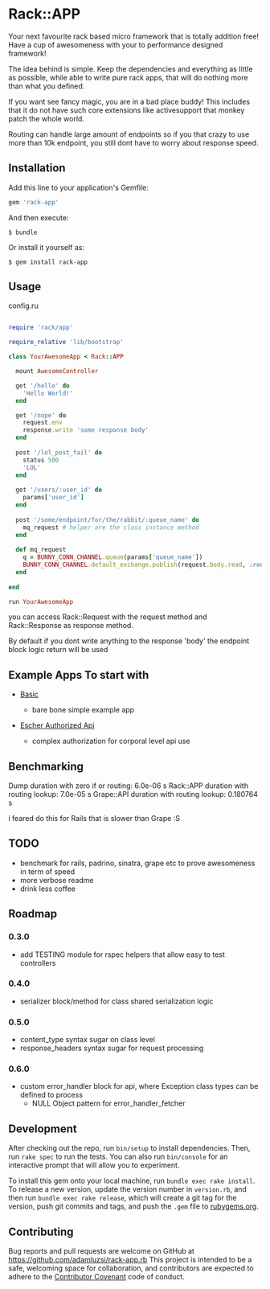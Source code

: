 # Rack::APP

Your next favourite rack based micro framework that is totally addition free! 
Have a cup of awesomeness with  your to performance designed framework!

The idea behind is simple. 
Keep the dependencies and everything as little as possible,
while able to write pure rack apps,
that will do nothing more than what you defined.

If you want see fancy magic, you are in a bad place buddy!
This includes that it do not have such core extensions like activesupport that monkey patch the whole world.

Routing can handle large amount of endpoints so if you that crazy to use more than 10k endpoint,
you still dont have to worry about response speed.

## Installation

Add this line to your application's Gemfile:

```ruby
gem 'rack-app'
```

And then execute:

    $ bundle

Or install it yourself as:

    $ gem install rack-app

## Usage

config.ru
```ruby

require 'rack/app'

require_relative 'lib/bootstrap'

class YourAwesomeApp < Rack::APP

  mount AwesomeController

  get '/hello' do
    'Hello World!'
  end

  get '/nope' do
    request.env
    response.write 'some response body'
  end
  
  post '/lol_post_fail' do 
    status 500 
    'LOL'
  end
  
  get '/users/:user_id' do 
    params['user_id']
  end 
  
  post '/some/endpoint/for/the/rabbit/:queue_name' do 
    mq_request # helper are the class instance method 
  end 
  
  def mq_request
    q = BUNNY_CONN_CHANNEL.queue(params['queue_name'])
    BUNNY_CONN_CHANNEL.default_exchange.publish(request.body.read, :routing_key => q.name)
  end 
  
end

run YourAwesomeApp
```

you can access Rack::Request with the request method and 
Rack::Response as response method. 

By default if you dont write anything to the response 'body' the endpoint block logic return will be used

## Example Apps To start with

* [Basic](https://github.com/adamluzsi/rack-app.rb-examples/tree/master/basic)
  * bare bone simple example app 
  
* [Escher Authorized Api](https://github.com/adamluzsi/rack-app.rb-examples/tree/master/escher_authorized)
  * complex authorization for corporal level api use

## Benchmarking

Dump duration with zero if or routing: 6.0e-06 s
Rack::APP duration with routing lookup: 7.0e-05 s
Grape::API duration with routing lookup: 0.180764 s

i feared do this for Rails that is slower than Grape :S

## TODO

* benchmark for rails, padrino, sinatra, grape etc to prove awesomeness in term of speed
* more verbose readme
* drink less coffee

## Roadmap 

### 0.3.0

* add TESTING module for rspec helpers that allow easy to test controllers

### 0.4.0

* serializer block/method for class shared serialization logic

### 0.5.0

* content_type syntax sugar on class level 
* response_headers syntax sugar for request processing 

### 0.6.0

* custom error_handler block for api, where Exception class types can be defined to process
  * NULL Object pattern for error_handler_fetcher

## Development

After checking out the repo, run `bin/setup` to install dependencies. Then, run `rake spec` to run the tests. You can also run `bin/console` for an interactive prompt that will allow you to experiment.

To install this gem onto your local machine, run `bundle exec rake install`. To release a new version, update the version number in `version.rb`, and then run `bundle exec rake release`, which will create a git tag for the version, push git commits and tags, and push the `.gem` file to [rubygems.org](https://rubygems.org).

## Contributing

Bug reports and pull requests are welcome on GitHub at https://github.com/adamluzsi/rack-app.rb This project is intended to be a safe, welcoming space for collaboration, and contributors are expected to adhere to the [Contributor Covenant](contributor-covenant.org) code of conduct.

